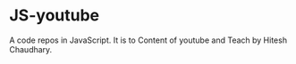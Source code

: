 # JS-youtube
A code repos in JavaScript. It is to Content of youtube and Teach by Hitesh Chaudhary.
